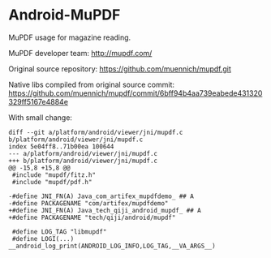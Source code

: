 Android-MuPDF
=============

MuPDF usage for magazine reading.

MuPDF developer team: http://mupdf.com/

Original source repository: https://github.com/muennich/mupdf.git

Native libs compiled from original source commit: https://github.com/muennich/mupdf/commit/6bff94b4aa739eabede431320329ff5167e4884e

With small change:
```
diff --git a/platform/android/viewer/jni/mupdf.c b/platform/android/viewer/jni/mupdf.c
index 5e04ff8..71b00ea 100644
--- a/platform/android/viewer/jni/mupdf.c
+++ b/platform/android/viewer/jni/mupdf.c
@@ -15,8 +15,8 @@
 #include "mupdf/fitz.h"
 #include "mupdf/pdf.h"

-#define JNI_FN(A) Java_com_artifex_mupdfdemo_ ## A
-#define PACKAGENAME "com/artifex/mupdfdemo"
+#define JNI_FN(A) Java_tech_qiji_android_mupdf_ ## A
+#define PACKAGENAME "tech/qiji/android/mupdf"

 #define LOG_TAG "libmupdf"
 #define LOGI(...) __android_log_print(ANDROID_LOG_INFO,LOG_TAG,__VA_ARGS__)
```